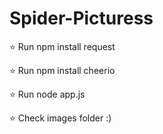 # Spider-Picturess

:star: Run npm install request
  
:star: Run npm install cheerio 
  
:star: Run node app.js
  
:star: Check images folder :)
